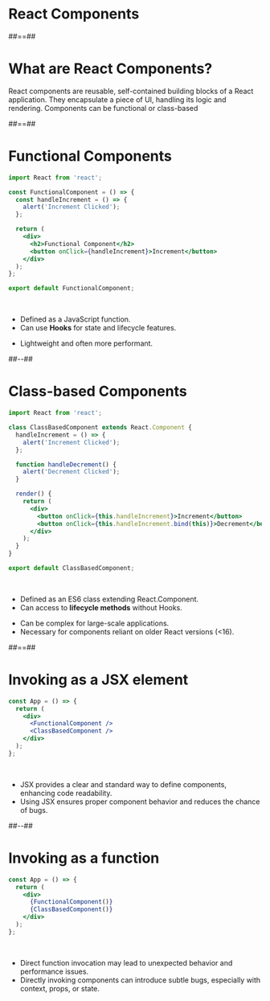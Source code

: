 <!-- .slide: class="transition-bg-blue-3 right"-->

# React Components

##==##

# What are React Components?

React components are reusable, self-contained building blocks of a React application. They encapsulate a piece of UI, handling its logic and rendering. Components can be functional or class-based

<!-- .element: class="important"-->

##==##

<!-- .slide: class="two-column"-->

# Functional Components

```jsx
import React from 'react';

const FunctionalComponent = () => {
  const handleIncrement = () => {
    alert('Increment Clicked');
  };

  return (
    <div>
      <h2>Functional Component</h2>
      <button onClick={handleIncrement}>Increment</button>
    </div>
  );
};

export default FunctionalComponent;
```

</br>

- Defined as a JavaScript function.
- Can use **Hooks** for state and lifecycle features.
<!-- .element: class="important"-->
- Lightweight and often more performant.

##--##

# Class-based Components

```jsx
import React from 'react';

class ClassBasedComponent extends React.Component {
  handleIncrement = () => {
    alert('Increment Clicked');
  };

  function handleDecrement() {
    alert('Decrement Clicked');
  }

  render() {
    return (
      <div>
        <button onClick={this.handleIncrement}>Increment</button>
        <button onClick={this.handleIncrement.bind(this)}>Decrement</button>
      </div>
    );
  }
}

export default ClassBasedComponent;
```

</br>

- Defined as an ES6 class extending React.Component.
- Can access to **lifecycle methods** without Hooks.
<!-- .element: class="important"-->
- Can be complex for large-scale applications.
- Necessary for components reliant on older React versions (<16).

##==##

<!-- .slide: class="two-column"-->

# Invoking as a JSX element

```jsx
const App = () => {
  return (
    <div>
      <FunctionalComponent />
      <ClassBasedComponent />
    </div>
  );
};
```

</br>

- JSX provides a clear and standard way to define components, enhancing code readability.
- Using JSX ensures proper component behavior and reduces the chance of bugs.

##--##

# Invoking as a function

```jsx
const App = () => {
  return (
    <div>
      {FunctionalComponent()}
      {ClassBasedComponent()}
    </div>
  );
};
```

</br>

- Direct function invocation may lead to unexpected behavior and performance issues.
- Directly invoking components can introduce subtle bugs, especially with context, props, or state.

